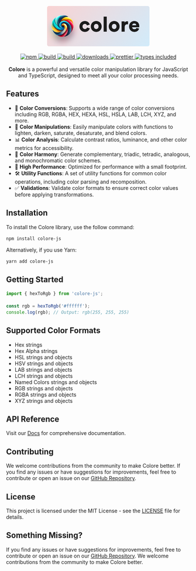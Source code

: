 <div align="center">
  <a href="https://colore.mallikcheripally.com/">
    <img alt="colore" src="assets/images/github-poster.png" width="280" height="110" />
  </a>
</div>
 <br />

<div align="center">
  <a href="https://www.npmjs.com/package/colore-js">
    <img alt="npm" src="https://img.shields.io/npm/v/colore-js.svg?labelColor=555be7&color=8c41e9" />
  </a>
  <a href="https://github.com/mallikcheripally/colore-js-js/actions">
    <img alt="build" src="https://img.shields.io/github/actions/workflow/status/mallikcheripally/colore/build.yml?labelColor=555be7&color=8c41e9" />
  </a>
  <a href="https://github.com/mallikcheripally/colore-js-js/blob/main/LICENSE">
    <img alt="build" src="https://img.shields.io/npm/l/colore-js.svg?labelColor=555be7&color=8c41e9" />
  </a>
  <a href="https://www.npmjs.com/package/colore-js">
    <img alt="downloads" src="https://img.shields.io/npm/dm/colore-js.svg?labelColor=555be7&color=8c41e9" />
  </a>
  <a href="https://github.com/prettier/prettier">
    <img alt="prettier" src="https://img.shields.io/badge/code_style-prettier-ff69b4.svg?labelColor=555be7&color=8c41e9" />
  </a>
  <a href="https://codecov.io/gh/mallikcheripally/colore">
    <img alt="types included" src="https://codecov.io/gh/mallikcheripally/colore/branch/main/graph/badge.svg?labelColor=555be7&color=8c41e9" />
  </a>
</div>
 <br />

<div align="center">
<strong>Colore</strong> is a powerful and versatile color manipulation library for JavaScript and TypeScript, designed to meet all your color processing needs. 
</div>


## Features

- 🎨 **Color Conversions**: Supports a wide range of color conversions including RGB, RGBA, HEX, HEXA, HSL, HSLA, LAB, LCH, XYZ, and more.
- 🔄 **Color Manipulations**: Easily manipulate colors with functions to lighten, darken, saturate, desaturate, and blend colors.
- 📊 **Color Analysis**: Calculate contrast ratios, luminance, and other color metrics for accessibility.
- 🌈 **Color Harmony**: Generate complementary, triadic, tetradic, analogous, and monochromatic color schemes.
- 🚀 **High Performance**: Optimized for performance with a small footprint.
- 🛠️ **Utility Functions**: A set of utility functions for common color operations, including color parsing and recomposition.
- ✅ **Validations**: Validate color formats to ensure correct color values before applying transformations.

## Installation
To install the Colore library, use the follow command:

```bash
npm install colore-js
```

Alternatively, if you use Yarn:

```bash
yarn add colore-js
```

## Getting Started
```javascript
import { hexToRgb } from 'colore-js';

const rgb = hexToRgb('#ffffff');
console.log(rgb); // Output: rgb(255, 255, 255)
```

## Supported Color Formats
- Hex strings
- Hex Alpha strings
- HSL strings and objects
- HSV strings and objects
- LAB strings and objects
- LCH strings and objects
- Named Colors strings and objects
- RGB strings and objects
- RGBA strings and objects
- XYZ strings and objects

## API Reference
Visit our [Docs](https://colore.mallikcheripally.com) for comprehensive documentation.

## Contributing
We welcome contributions from the community to make Colore better. If you find any issues or have suggestions for improvements, feel free to contribute or open an issue on our [GitHub Repository](https://github.com/mallikcheripally/colore-js-js).

## License
This project is licensed under the MIT License - see the [LICENSE](./LICENSE) file for details.

## Something Missing?
If you find any issues or have suggestions for improvements, feel free to contribute or open an issue on our [GitHub Repository](https://github.com/mallikcheripally/colore-js-js). We welcome contributions from the community to make Colore better.
